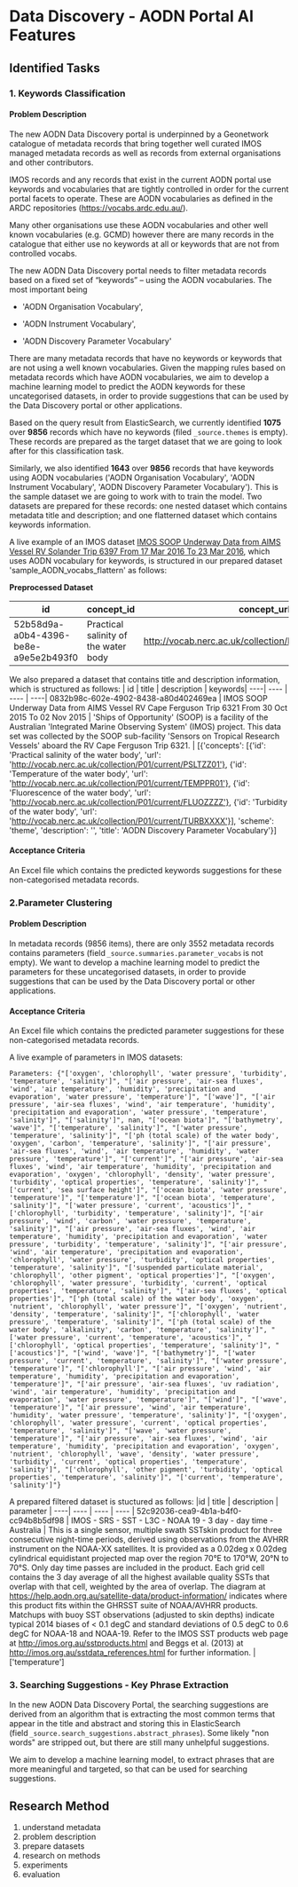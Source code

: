 # Data Discovery - AODN Portal AI Features
## Identified Tasks
### 1. Keywords Classification
#### Problem Description

The new AODN Data Discovery portal is underpinned by a Geonetwork catalogue of metadata records that bring together well curated IMOS managed metadata records as well as records from external organisations and other contributors.

IMOS records and any records that exist in the current AODN portal use keywords and vocabularies that are tightly controlled in order for the current portal facets to operate.  These are AODN vocabularies as defined in the ARDC repositories (https://vocabs.ardc.edu.au/).

Many other organisations use these AODN vocabularies and other well known vocabularies (e.g. GCMD) however there are many records in the catalogue that either use no keywords at all or keywords that are not from controlled vocabs.

The new AODN Data Discovery portal needs to filter metadata records based on a fixed set of “keywords” – using the AODN vocabularies.  The most important being

- 'AODN Organisation Vocabulary',

- 'AODN Instrument Vocabulary',

- 'AODN Discovery Parameter Vocabulary'

There are many metadata records that have no keywords or keywords that are not using a well known vocabularies. Given the mapping rules based on metadata records which have AODN vocabularies, we aim to develop a machine learning model to predict the AODN keywords for these uncategorised datasets, in order to provide suggestions that can be used by the Data Discovery portal or other applications.

Based on the query result from ElasticSearch, we currently identified **1075** over **9856** records which have no keywords (filed `_source.themes` is empty). These records are prepared as the target dataset that we are going to look after for this classification task.

Similarly, we also identified **1643** over **9856** records that have keywords using AODN vocabularies ('AODN Organisation Vocabulary', 'AODN Instrument Vocabulary', 'AODN Discovery Parameter Vocabulary'). This is the sample dataset we are going to work with to train the model. Two datasets are prepared for these records: one nested dataset which contains metadata title and description; and one flatterned dataset which contains keywords information.

A live example of an IMOS dataset [IMOS SOOP Underway Data from AIMS Vessel RV Solander Trip 6397 From 17 Mar 2016 To 23 Mar 2016](https://geonetwork-edge.edge.aodn.org.au/geonetwork/srv/eng/catalog.search#/metadata/52b58d9a-a0b4-4396-be8e-a9e5e2b493f0/formatters/xsl-view?root=div&view=advanced), which uses AODN vocabulary for keywords, is structured in our prepared dataset 'sample_AODN_vocabs_flattern' as follows:

**Preprocessed Dataset**

|id  | concept_id | concept_url | vocabolary|
----| ---- | ---- | ----|
52b58d9a-a0b4-4396-be8e-a9e5e2b493f0 | Practical salinity of the water body | http://vocab.nerc.ac.uk/collection/P01/current/PSLTZZ01 | AODN Discovery Parameter Vocabulary

We also prepared a dataset that contains title and description information, which is structured as follows:
| id | title | description | keywords|
----| ---- | ---- | ----|
0832b98c-602e-4902-8438-a80d402469ea | IMOS SOOP Underway Data from AIMS Vessel RV Cape Ferguson Trip 6321 From 30 Oct 2015 To 02 Nov 2015 | 'Ships of Opportunity' (SOOP) is a facility of the Australian 'Integrated Marine Observing System' (IMOS) project. This data set was collected by the SOOP sub-facility 'Sensors on Tropical Research Vessels' aboard the RV Cape Ferguson Trip 6321. | [{'concepts': [{'id': 'Practical salinity of the water body', 'url': 'http://vocab.nerc.ac.uk/collection/P01/current/PSLTZZ01'}, {'id': 'Temperature of the water body', 'url': 'http://vocab.nerc.ac.uk/collection/P01/current/TEMPPR01'}, {'id': 'Fluorescence of the water body', 'url': 'http://vocab.nerc.ac.uk/collection/P01/current/FLUOZZZZ'}, {'id': 'Turbidity of the water body', 'url': 'http://vocab.nerc.ac.uk/collection/P01/current/TURBXXXX'}], 'scheme': 'theme', 'description': '', 'title': 'AODN Discovery Parameter Vocabulary'}]

#### Acceptance Criteria
An Excel file which contains the predicted keywords suggestions for these non-categorised metadata records.

### 2.Parameter Clustering

#### Problem Description
In metadata records (9856 items), there are only 3552 metadata records contains parameters (field `_source.summaries.parameter_vocabs` is not empty). We want to develop a machine learning model to predict the parameters for these uncategorised datasets, in order to provide suggestions that can be used by the Data Discovery portal or other applications.

#### Acceptance Criteria
An Excel file which contains the predicted parameter suggestions for these non-categorised metadata records.

A live example of parameters in IMOS datasets:
```
Parameters: {"['oxygen', 'chlorophyll', 'water pressure', 'turbidity', 'temperature', 'salinity']", "['air pressure', 'air-sea fluxes', 'wind', 'air temperature', 'humidity', 'precipitation and evaporation', 'water pressure', 'temperature']", "['wave']", "['air pressure', 'air-sea fluxes', 'wind', 'air temperature', 'humidity', 'precipitation and evaporation', 'water pressure', 'temperature', 'salinity']", "['salinity']", nan, "['ocean biota']", "['bathymetry', 'wave']", "['temperature', 'salinity']", "['water pressure', 'temperature', 'salinity']", "['ph (total scale) of the water body', 'oxygen', 'carbon', 'temperature', 'salinity']", "['air pressure', 'air-sea fluxes', 'wind', 'air temperature', 'humidity', 'water pressure', 'temperature']", "['current']", "['air pressure', 'air-sea fluxes', 'wind', 'air temperature', 'humidity', 'precipitation and evaporation', 'oxygen', 'chlorophyll', 'density', 'water pressure', 'turbidity', 'optical properties', 'temperature', 'salinity']", "['current', 'sea surface height']", "['ocean biota', 'water pressure', 'temperature']", "['temperature']", "['ocean biota', 'temperature', 'salinity']", "['water pressure', 'current', 'acoustics']", "['chlorophyll', 'turbidity', 'temperature', 'salinity']", "['air pressure', 'wind', 'carbon', 'water pressure', 'temperature', 'salinity']", "['air pressure', 'air-sea fluxes', 'wind', 'air temperature', 'humidity', 'precipitation and evaporation', 'water pressure', 'turbidity', 'temperature', 'salinity']", "['air pressure', 'wind', 'air temperature', 'precipitation and evaporation', 'chlorophyll', 'water pressure', 'turbidity', 'optical properties', 'temperature', 'salinity']", "['suspended particulate material', 'chlorophyll', 'other pigment', 'optical properties']", "['oxygen', 'chlorophyll', 'water pressure', 'turbidity', 'current', 'optical properties', 'temperature', 'salinity']", "['air-sea fluxes', 'optical properties']", "['ph (total scale) of the water body', 'oxygen', 'nutrient', 'chlorophyll', 'water pressure']", "['oxygen', 'nutrient', 'density', 'temperature', 'salinity']", "['chlorophyll', 'water pressure', 'temperature', 'salinity']", "['ph (total scale) of the water body', 'alkalinity', 'carbon', 'temperature', 'salinity']", "['water pressure', 'current', 'temperature', 'acoustics']", "['chlorophyll', 'optical properties', 'temperature', 'salinity']", "['acoustics']", "['wind', 'wave']", "['bathymetry']", "['water pressure', 'current', 'temperature', 'salinity']", "['water pressure', 'temperature']", "['chlorophyll']", "['air pressure', 'wind', 'air temperature', 'humidity', 'precipitation and evaporation', 'temperature']", "['air pressure', 'air-sea fluxes', 'uv radiation', 'wind', 'air temperature', 'humidity', 'precipitation and evaporation', 'water pressure', 'temperature']", "['wind']", "['wave', 'temperature']", "['air pressure', 'wind', 'air temperature', 'humidity', 'water pressure', 'temperature', 'salinity']", "['oxygen', 'chlorophyll', 'water pressure', 'current', 'optical properties', 'temperature', 'salinity']", "['wave', 'water pressure', 'temperature']", "['air pressure', 'air-sea fluxes', 'wind', 'air temperature', 'humidity', 'precipitation and evaporation', 'oxygen', 'nutrient', 'chlorophyll', 'wave', 'density', 'water pressure', 'turbidity', 'current', 'optical properties', 'temperature', 'salinity']", "['chlorophyll', 'other pigment', 'turbidity', 'optical properties', 'temperature', 'salinity']", "['current', 'temperature', 'salinity']"}
```

A prepared filtered dataset is stuctured as follows:
|id | title | description | parameter |
----| ---- | ---- | ---- |
52c92036-cea9-4b1a-b4f0-cc94b8b5df98 | IMOS - SRS - SST - L3C - NOAA 19 - 3 day - day time - Australia | This is a single sensor, multiple swath SSTskin product for three consecutive night-time periods, derived using observations from the AVHRR instrument on the NOAA-XX satellites. It is provided as a 0.02deg x 0.02deg cylindrical equidistant projected map over the region 70°E to 170°W, 20°N to 70°S.  Only day time passes are included in the product. Each grid cell contains the 3 day average of all the highest available quality SSTs that overlap with that cell, weighted by the area of overlap.  The diagram at  https://help.aodn.org.au/satellite-data/product-information/ indicates where this product fits within the GHRSST suite of NOAA/AVHRR products. Matchups with buoy SST observations (adjusted to skin depths) indicate typical 2014 biases of < 0.1 degC and standard deviations of 0.5 degC to 0.6 degC for NOAA-18 and NOAA-19.  Refer to the IMOS SST products web page at http://imos.org.au/sstproducts.html and Beggs et al. (2013) at http://imos.org.au/sstdata_references.html for further information. | ['temperature']

### 3. Searching Suggestions - Key Phrase Extraction
In the new AODN Data Discovery Portal, the searching suggestions are derived from an algorithm that is extracting the most common terms that appear in the title and abstract and storing this in ElasticSearch (field `_source.search_suggestions.abstract_phrases`). Some likely "non words" are stripped out, but there are still many unhelpful suggestions.

We aim to develop a machine learning model, to extract phrases that are more meaningful and targeted, so that can be used for searching suggestions.

## Research Method
1. understand metadata
2. problem description
3. prepare datasets
4. research on methods
5. experiments
6. evaluation
